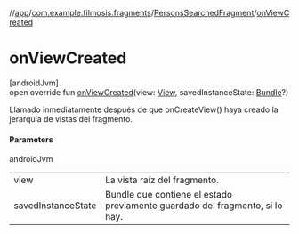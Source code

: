 //[app](../../../index.md)/[com.example.filmosis.fragments](../index.md)/[PersonsSearchedFragment](index.md)/[onViewCreated](on-view-created.md)

# onViewCreated

[androidJvm]\
open override fun [onViewCreated](on-view-created.md)(view: [View](https://developer.android.com/reference/kotlin/android/view/View.html), savedInstanceState: [Bundle](https://developer.android.com/reference/kotlin/android/os/Bundle.html)?)

Llamado inmediatamente después de que onCreateView() haya creado la jerarquía de vistas del fragmento.

#### Parameters

androidJvm

| | |
|---|---|
| view | La vista raíz del fragmento. |
| savedInstanceState | Bundle que contiene el estado previamente guardado del fragmento, si lo hay. |
